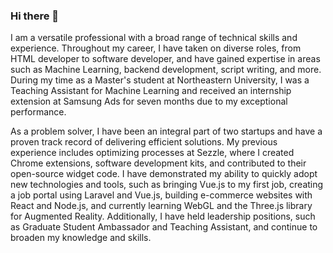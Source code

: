 ### Hi there 👋

<!--
**dhruv1794/dhruv1794** is a ✨ _special_ ✨ repository because its `README.md` (this file) appears on your GitHub profile.

Here are some ideas to get you started:

- 🔭 I’m currently working on ...
- 🌱 I’m currently learning ...
- 👯 I’m looking to collaborate on ...
- 🤔 I’m looking for help with ...
- 💬 Ask me about ...
- 📫 How to reach me: ...
- 😄 Pronouns: ...
- ⚡ Fun fact: ...
-->

I am a versatile professional with a broad range of technical skills and experience. Throughout my career, I have taken on diverse roles, from HTML developer to software developer, and have gained expertise in areas such as Machine Learning, backend development, script writing, and more. During my time as a Master's student at Northeastern University, I was a Teaching Assistant for Machine Learning and received an internship extension at Samsung Ads for seven months due to my exceptional performance.

As a problem solver, I have been an integral part of two startups and have a proven track record of delivering efficient solutions. My previous experience includes optimizing processes at Sezzle, where I created Chrome extensions, software development kits, and contributed to their open-source widget code.
I have demonstrated my ability to quickly adopt new technologies and tools, such as bringing Vue.js to my first job, creating a job portal using Laravel and Vue.js, building e-commerce websites with React and Node.js, and currently learning WebGL and the Three.js library for Augmented Reality. Additionally, I have held leadership positions, such as Graduate Student Ambassador and Teaching Assistant, and continue to broaden my knowledge and skills.

